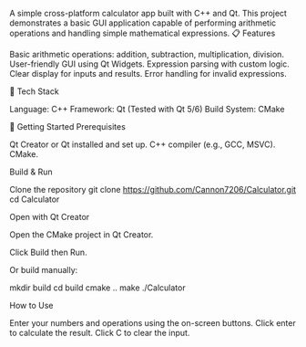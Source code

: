 A simple cross-platform calculator app built with C++ and Qt. This project demonstrates a basic GUI application capable of performing arithmetic operations and handling simple mathematical expressions.
📋 Features

Basic arithmetic operations: addition, subtraction, multiplication, division.
User-friendly GUI using Qt Widgets.
Expression parsing with custom logic.
Clear display for inputs and results.
Error handling for invalid expressions.

🧰 Tech Stack

Language: C++
Framework: Qt (Tested with Qt 5/6)
Build System: CMake

🚀 Getting Started
Prerequisites

Qt Creator or Qt installed and set up.
C++ compiler (e.g., GCC, MSVC).
CMake.

Build & Run

Clone the repository
git clone https://github.com/Cannon7206/Calculator.git
cd Calculator

Open with Qt Creator

Open the CMake project in Qt Creator.

Click Build then Run.

Or build manually:

mkdir build
cd build
cmake ..
make
./Calculator

How to Use

Enter your numbers and operations using the on-screen buttons.
Click enter to calculate the result.
Click C to clear the input.
